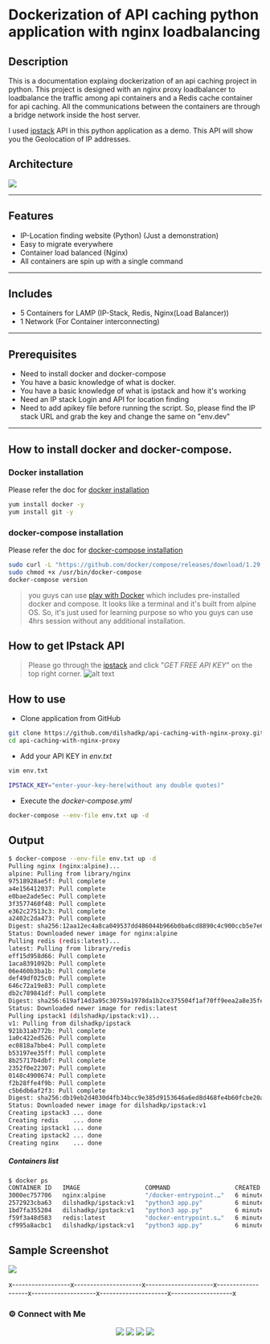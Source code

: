 # Dockerization of API caching python application with nginx loadbalancing

## Description
This is a documentation explaing dockerization of an api caching project in python. This project is designed with an nginx proxy loadbalancer to loadbalance the traffic among api containers and a Redis cache container for api caching. 
All the communications between the containers are through a bridge network inside the host server.

I used [ipstack](https://ipstack.com/) API in this python application as a demo. This API will show you the Geolocation of IP addresses.

## Architecture
![](https://i.ibb.co/0DWG0Cc/ipstack.png)

----
## Features
- IP-Location finding website (Python) (Just a demonstration)
- Easy to migrate everywhere 
- Container load balanced (Nginx)
- All containers are spin up with a single command

---
## Includes
- 5 Containers for LAMP (IP-Stack, Redis, Nginx(Load Balancer))
- 1 Network (For Container interconnecting)

----
## Prerequisites
- Need to install docker and docker-compose
- You have a basic knowledge of what is docker.
- You have a basic knowledge of what is ipstack and how it's working
- Need an IP stack Login and API for location finding
- Need to add apikey file before running the script. So, please find the IP stack URL and grab the key and change the same on "env.dev" 

-----
## How to install docker and docker-compose.
### Docker installation 
Please refer the doc for [docker installation](https://docs.docker.com/engine/install)

```sh
yum install docker -y
yum install git -y
```
### docker-compose installation
Please refer the doc for [docker-compose installation](https://docs.docker.com/compose/install/)
```sh
sudo curl -L "https://github.com/docker/compose/releases/download/1.29.2/docker-compose-$(uname -s)-$(uname -m)" -o /usr/bin/docker-compose
sudo chmod +x /usr/bin/docker-compose
docker-compose version 
```
> you guys can use [play with Docker](https://labs.play-with-docker.com/) which includes pre-installed docker and compose. It looks like a terminal and it's built from alpine OS. So, it's just used for learning purpose so who you guys can use 4hrs session without any additional installation.

## How to get IPstack API
> Please go through the [ipstack](https://ipstack.com/) and click "_GET FREE API KEY_" on the top right corner. 
![alt text](https://i.ibb.co/sFb3zz6/ipstack.png)


## How to use

- Clone application from GitHub

```sh
git clone https://github.com/dilshadkp/api-caching-with-nginx-proxy.git
cd api-caching-with-nginx-proxy
```
- Add your API KEY in _env.txt_

```sh
vim env.txt
```

```sh
IPSTACK_KEY="enter-your-key-here(without any double quotes)"
```
- Execute the _docker-compose.yml_

```sh
docker-compose --env-file env.txt up -d
```

## Output

```sh
$ docker-compose --env-file env.txt up -d
Pulling nginx (nginx:alpine)...
alpine: Pulling from library/nginx
97518928ae5f: Pull complete
a4e156412037: Pull complete
e0bae2ade5ec: Pull complete
3f3577460f48: Pull complete
e362c27513c3: Pull complete
a2402c2da473: Pull complete
Digest: sha256:12aa12ec4a8ca049537dd486044b966b0ba6cd8890c4c900ccb5e7e630e03df0
Status: Downloaded newer image for nginx:alpine
Pulling redis (redis:latest)...
latest: Pulling from library/redis
eff15d958d66: Pull complete
1aca8391092b: Pull complete
06e460b3ba1b: Pull complete
def49df025c0: Pull complete
646c72a19e83: Pull complete
db2c789841df: Pull complete
Digest: sha256:619af14d3a95c30759a1978da1b2ce375504f1af70ff9eea2a8e35febc45d747
Status: Downloaded newer image for redis:latest
Pulling ipstack1 (dilshadkp/ipstack:v1)...
v1: Pulling from dilshadkp/ipstack
921b31ab772b: Pull complete
1a0c422ed526: Pull complete
ec0818a7bbe4: Pull complete
b53197ee35ff: Pull complete
8b25717b4dbf: Pull complete
2352f0e22307: Pull complete
0148c4900674: Pull complete
f2b28ffe4f9b: Pull complete
c5b6db6af2f3: Pull complete
Digest: sha256:db19eb2d4030d4fb34bcc9e385d9153646a6ed8d468fe4b60fcbe20a64fe65cd
Status: Downloaded newer image for dilshadkp/ipstack:v1
Creating ipstack3 ... done
Creating redis    ... done
Creating ipstack1 ... done
Creating ipstack2 ... done
Creating nginx    ... done
```

##### Containers list

```sh
$ docker ps
CONTAINER ID   IMAGE                  COMMAND                  CREATED         STATUS         PORTS                NAMES
3000ec757706   nginx:alpine           "/docker-entrypoint.…"   6 minutes ago   Up 5 minutes   0.0.0.0:80->80/tcp   nginx
2572923cba63   dilshadkp/ipstack:v1   "python3 app.py"         6 minutes ago   Up 5 minutes                        ipstack2
1bd7fa355204   dilshadkp/ipstack:v1   "python3 app.py"         6 minutes ago   Up 6 minutes                        ipstack3
f59f3a48d583   redis:latest           "docker-entrypoint.s…"   6 minutes ago   Up 5 minutes   6379/tcp             redis
cf995a8acbc1   dilshadkp/ipstack:v1   "python3 app.py"         6 minutes ago   Up 6 minutes                        ipstack1ck1
```
## Sample Screenshot

![](https://i.ibb.co/FwZp3pm/site.png)

x------------------x---------------------x---------------------x-------------------x--------------------x---------------------x-------------------x

### ⚙️ Connect with Me 

<p align="center">
<a href="mailto:dilshad.lalu@gmail.com"><img src="https://img.shields.io/badge/Gmail-D14836?style=for-the-badge&logo=gmail&logoColor=white"/></a>
<a href="https://www.linkedin.com/in/dilshadkp/"><img src="https://img.shields.io/badge/LinkedIn-0077B5?style=for-the-badge&logo=linkedin&logoColor=white"/></a> 
<a href="https://www.instagram.com/dilshad_a.k.a_lalu/"><img src="https://img.shields.io/badge/Instagram-E4405F?style=for-the-badge&logo=instagram&logoColor=white"/></a>
<a href="https://wa.me/%2B919567344212?text=This%20message%20from%20GitHub."><img src="https://img.shields.io/badge/WhatsApp-25D366?style=for-the-badge&logo=whatsapp&logoColor=white"/></a><br />

